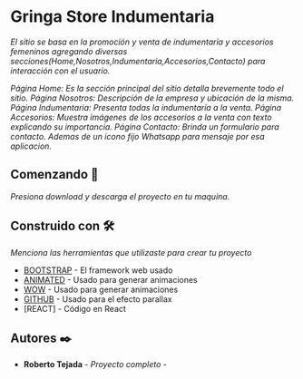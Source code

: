 # Gringa Store Indumentaria

_El sitio se basa en la promoción y venta de indumentaria y accesorios femeninos agregando diversas secciones(Home,Nosotros,Indumentaria,Accesorios,Contacto) para interacción con el usuario._

_Página Home: Es la sección principal del sitio detalla brevemente todo el sitio._
_Página Nosotros: Descripción de la empresa y ubicación de la misma._
_Página Indumentaria: Presenta todas la indumentaria a la venta._
_Página Accesorios: Muestra imágenes de los accesorios a la venta con texto explicando su importancia._
_Página Contacto: Brinda un formulario para contacto. Ademas de un icono fijo Whatsapp para mensaje por esa aplicacion._

## Comenzando 🚀

_Presiona download y descarga el proyecto en tu maquina._

## Construido con 🛠️

_Menciona las herramientas que utilizaste para crear tu proyecto_

- [BOOTSTRAP](https://getbootstrap.com/) - El framework web usado
- [ANIMATED](https://animate.style/) - Usado para generar animaciones
- [WOW](https://wowjs.uk/docs.html) - Usado para generar animaciones
- [GITHUB](https://github.com/marrio-h/universal-parallax) - Usado para el efecto parallax
- [REACT] - Código en React

## Autores ✒️

- **Roberto Tejada** - _Proyecto completo_ - [](https://github.com/)

